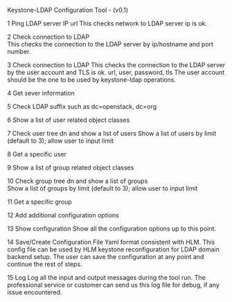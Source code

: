 Keystone-LDAP Configuration Tool - (v0.1)

1 Ping LDAP server IP
url
This checks network to LDAP server ip is ok.

2 Check connection to LDAP	
This checks the connection to the LDAP server by ip/hostname and port number.

3 Check connection to LDAP	This checks the connection to the LDAP server by the user account and TLS is ok.
url, user, password, tls
The user account should be the one to be used by keystone-ldap operations.

4 Get sever information

5 Check LDAP suffix	such as dc=openstack, dc=org

6 Show a list of user related object classes

7 Check user tree dn and show a list of users 
Show a list of users by limit (default to 3); allow user to input limit

8 Get a specific user

9 Show a list of group related object classes 

10 Check group tree dn and show a list of groups	
Show a list of groups by limit (default to 3); allow user to input limit

11 Get a specific group

12 Add additional configuration options

13 Show configuration
Show all the configuration options up to this point.

14 Save/Create Configuration File
Yaml format consistent with HLM. This config file can be used by HLM keystone reconfiguration for LDAP domain backend setup.
The user can save the configuration at any point and continue the rest of steps.

15 Log
Log all the input and output messages during the tool run.
The professional service or customer can send us this log file for debug, if any issue encountered.


